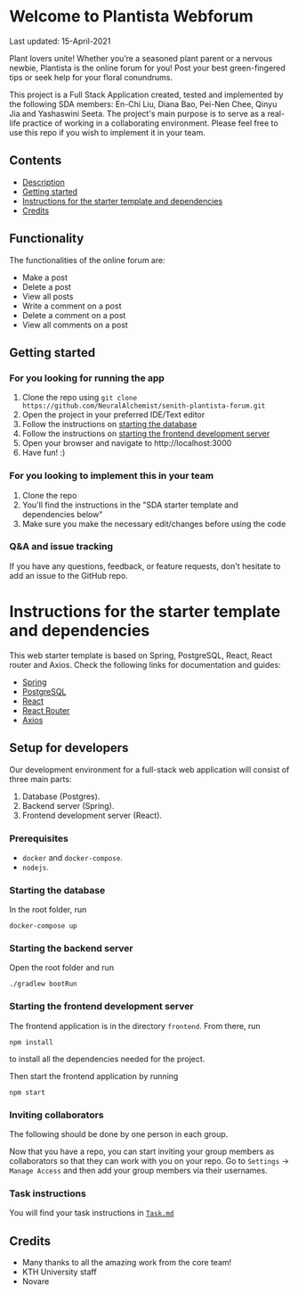 # Welcome to Plantista Webforum
Last updated: 15-April-2021

Plant lovers unite! Whether you’re a seasoned plant parent or a nervous newbie, Plantista is the online forum for you!
Post your best green-fingered tips or seek help for your floral conundrums.

This project is a Full Stack Application created, tested and implemented by the following SDA members: En-Chi Liu, Diana Bao, Pei-Nen Chee, Qinyu Jia and Yashaswini Seeta. The project's main purpose is to serve as a real-life practice of working in a collaborating environment. Please feel free to use this repo if you wish to implement it in your team.

## Contents

- [Description](https://github.com/NeuralAlchemist/senith-plantista-forum#description)
- [Getting started](https://github.com/NeuralAlchemist/senith-plantista-forum#getting-started)
- [Instructions for the starter template and dependencies](https://github.com/NeuralAlchemist/senith-plantista-forum#instructions-for-the-starter-template-and-dependencies)
- [Credits](https://github.com/NeuralAlchemist/senith-plantista-forum#credits)

## Functionality

The functionalities of the online forum are:
- Make a post
- Delete a post
- View all posts
- Write a comment on a post
- Delete a comment on a post
- View all comments on a post

## Getting started

### For you looking for running the app
1. Clone the repo using `git clone https://github.com/NeuralAlchemist/senith-plantista-forum.git`
2. Open the project in your preferred IDE/Text editor
3. Follow the instructions on [starting the database](https://github.com/NeuralAlchemist/senith-plantista-forum#starting-the-database)
4. Follow the instructions on [starting the frontend development server](https://github.com/NeuralAlchemist/senith-plantista-forum#starting-the-frontend-development-server)
5. Open your browser and navigate to http://localhost:3000
6. Have fun! :)

### For you looking to implement this in your team
1. Clone the repo
2. You'll find the instructions in the "SDA starter template and dependencies below"
3. Make sure you make the necessary edit/changes before using the code

### Q&A and issue tracking

If you have any questions, feedback, or feature requests, don't hesitate to add an issue to the GitHub repo.

# Instructions for the starter template and dependencies

This web starter template is based on Spring, PostgreSQL, React, React router and Axios. Check the following links for documentation and guides:

- [Spring](https://spring.io/projects/spring-boot)
- [PostgreSQL](https://www.postgresql.org)
- [React](https://reactjs.org)
- [React Router](https://reacttraining.com/react-router/web/guides/quick-start)
- [Axios](https://github.com/axios/axios)

## Setup for developers
Our development environment for a full-stack web application will consist of three main parts:

1. Database (Postgres).
2. Backend server (Spring).
3. Frontend development server (React).

### Prerequisites
- `docker` and `docker-compose`.
- `nodejs`.

### Starting the database
In the root folder, run
```
docker-compose up
```

### Starting the backend server
Open the root folder and run
```
./gradlew bootRun
```

### Starting the frontend development server
The frontend application is in the directory `frontend`. From there, run 
```
npm install
```
to install all the dependencies needed for the project.

Then start the frontend application by running
```
npm start
```

### Inviting collaborators
The following should be done by one person in each group.

Now that you have a repo, you can start inviting your group members as collaborators so that they can work
with you on your repo. Go to `Settings` -> `Manage Access` and then add your group members via their usernames.

### Task instructions
You will find your task instructions in [`Task.md`](Task.md)

## Credits

- Many thanks to all the amazing work from the core team!
- KTH University staff
- Novare
